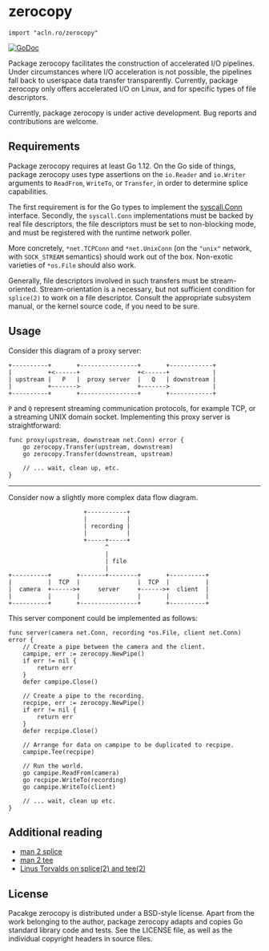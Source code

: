 zerocopy
================

`import "acln.ro/zerocopy"`

[![GoDoc](https://godoc.org/acln.ro/zerocopy?status.svg)](https://godoc.org/acln.ro/zerocopy)

Package zerocopy facilitates the construction of accelerated I/O
pipelines. Under circumstances where I/O acceleration is not
possible, the pipelines fall back to userspace data transfer
transparently. Currently, package zerocopy only offers accelerated
I/O on Linux, and for specific types of file descriptors.

Currently, package zerocopy is under active development. Bug reports
and contributions are welcome.

## Requirements

Package zerocopy requires at least Go 1.12. On the Go side of
things, package zerocopy uses type assertions on the `io.Reader`
and `io.Writer` arguments to `ReadFrom`, `WriteTo`, or `Transfer`,
in order to determine splice capabilities.

The first requirement is for the Go types to implement
the [syscall.Conn](https://golang.org/pkg/syscall/#Conn)
interface. Secondly, the `syscall.Conn` implementations must be
backed by real file descriptors, the file descriptors must be
set to non-blocking mode, and must be registered with the runtime
network poller.

More concretely, `*net.TCPConn` and `*net.UnixConn` (on the `"unix"`
network, with `SOCK_STREAM` semantics) should work out of the
box. Non-exotic varieties of `*os.File` should also work.

Generally, file descriptors involved in such transfers must be
stream-oriented. Stream-orientation is a necessary, but not sufficient
condition for `splice(2)` to work on a file descriptor. Consult the
appropriate subsystem manual, or the kernel source code, if you need
to be sure.

## Usage

Consider this diagram of a proxy server:

```
+----------+       +----------------+       +------------+
|          +<------+                +<------+            |
| upstream |   P   |  proxy server  |   Q   | downstream |
|          +------->                +------->            |
+----------+       +----------------+       +------------+
```

`P` and `Q` represent streaming communication protocols, for example
TCP, or a streaming UNIX domain socket. Implementing this proxy server
is straightforward:


```
func proxy(upstream, downstream net.Conn) error {
	go zerocopy.Transfer(upstream, downstream)
	go zerocopy.Transfer(downstream, upstream)

	// ... wait, clean up, etc.
}
```

---

Consider now a slightly more complex data flow diagram.

```
                     +-----------+
                     |           |
                     | recording |
                     |           |
                     +-----+-----+
                           ^
                           |
                           | file
                           |
+----------+       +-------+--------+       +----------+
|          |  TCP  |                |  TCP  |          |
|  camera  +------>+     server     +------>+  client  |
|          |       |                |       |          |
+----------+       +----------------+       +----------+
```

This server component could be implemented as follows:

```
func server(camera net.Conn, recording *os.File, client net.Conn) error {
	// Create a pipe between the camera and the client.
	campipe, err := zerocopy.NewPipe()
	if err != nil {
		return err
	}
	defer campipe.Close()

	// Create a pipe to the recording.
	recpipe, err := zerocopy.NewPipe()
	if err != nil {
		return err
	}
	defer recpipe.Close()

	// Arrange for data on campipe to be duplicated to recpipe.
	campipe.Tee(recpipe)

	// Run the world.
	go campipe.ReadFrom(camera)
	go recpipe.WriteTo(recording)
	go campipe.WriteTo(client)

	// ... wait, clean up etc.
}
```

## Additional reading

* [man 2 splice](http://man7.org/linux/man-pages/man2/splice.2.html)
* [man 2 tee](http://man7.org/linux/man-pages/man2/tee.2.html)
* [Linus Torvalds on splice(2) and tee(2)](https://yarchive.net/comp/linux/splice.html)

## License

Pacakge zerocopy is distributed under a BSD-style license. Apart from
the work belonging to the author, package zerocopy adapts and copies
Go standard library code and tests. See the LICENSE file, as well as
the individual copyright headers in source files.
